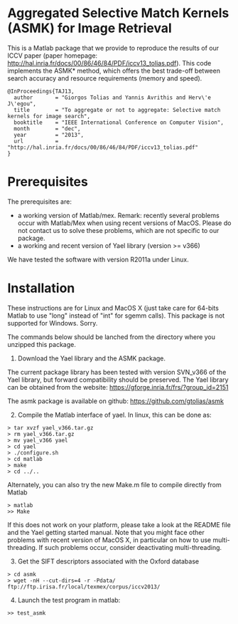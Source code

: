 # Aggregated Selective Match Kernels (ASMK) for Image Retrieval

This is a Matlab package that we provide to reproduce the results 
of our ICCV paper (paper homepage: http://hal.inria.fr/docs/00/86/46/84/PDF/iccv13_tolias.pdf).
This code implements the ASMK* method, which offers the best trade-off between 
search accuracy and resource requirements (memory and speed).

```
@InProceedings{TAJ13,
  author       = "Giorgos Tolias and Yannis Avrithis and Herv\'e J\'egou",
  title        = "To aggregate or not to aggregate: Selective match kernels for image search",
  booktitle    = "IEEE International Conference on Computer Vision",
  month        = "dec",
  year         = "2013",
  url          = "http://hal.inria.fr/docs/00/86/46/84/PDF/iccv13_tolias.pdf"
}
```

# Prerequisites

The prerequisites are:
- a working version of Matlab/mex. 
  Remark: recently several problems occur with Matlab/Mex when using 
  recent versions of MacOS. Please do not contact us to solve these problems, 
  which are not specific to our package. 
- a working and recent version of Yael library (version >= v366)

We have tested the software with version R2011a under Linux. 


# Installation

These instructions are for Linux and MacOS X (just take care for
64-bits Matlab to use "long" instead of "int" for sgemm calls). This
package is not supported for Windows. Sorry.

The commands below should be lanched from the directory where you
unzipped this package.

1) Download the Yael library and the ASMK package. 

The current package library has been tested with version SVN_v366 of the 
Yael library, but forward compatibility should be preserved. 
The Yael library can be obtained from the website: 
https://gforge.inria.fr/frs/?group_id=2151

The asmk package is available on github:
https://github.com/gtolias/asmk


2) Compile the Matlab interface of yael. In linux, this can be done as: 
```
> tar xvzf yael_v366.tar.gz
> rm yael_v366.tar.gz
> mv yael_v366 yael
> cd yael
> ./configure.sh
> cd matlab
> make
> cd ../..
```

Alternately, you can also try the new Make.m file to compile directly from Matlab
```
> matlab
>> Make
```

If this does not work on your platform, please take a look at the README 
file and the Yael getting started manual. Note that you might face other 
problems with recent version of MacOS X, in particular on how to use
multi-threading. If such problems occur, consider deactivating multi-threading.


3) Get the SIFT descriptors associated with the Oxford database
```
> cd asmk
> wget -nH --cut-dirs=4 -r -Pdata/ ftp://ftp.irisa.fr/local/texmex/corpus/iccv2013/
```

4) Launch the test program in matlab:
```
>> test_asmk
```
